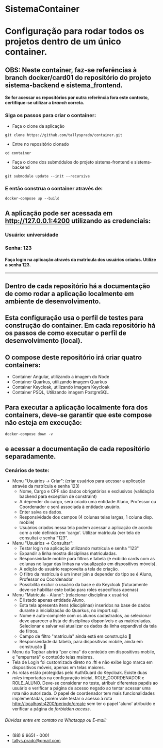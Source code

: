# SistemaContainer
# Configuração para rodar todos os projetos dentro de um único container.
## OBS: Neste container, faz-se referências à branch docker/card01 do repositório do projeto __sistema-backend__ e __sistema_frontend__.
#### Se for acessar os repositórios por outra referência fora este contexto, certifique-se utilizar a _branch_ correta.

### Siga os passos para criar o container:
- Faça o clone da aplicação
```shell script
git clone https://github.com/tallysprado/container.git
```
- Entre no repositório clonado
```shell script
cd container
```
- Faça o clone dos submódulos do projeto sistema-frontend e sistema-backend
```shell script
git submodule update --init --recursive
```

### E então construa o container através de:
```shell script
docker-compose up --build
```

## A aplicação pode ser acessada em <http://127.0.0.1:4200> utilizando as credenciais:
### Usuário: __universidade__
### Senha: __123__
#### Faça login na aplicação através da matrícula dos usuários criados. Utilize a senha __123__.
___
## Dentro de cada repositório há a documentação de como rodar a aplicação localmente em ambiente de desenvolvimento.
## Esta configuração usa o perfil de testes para construção do container. Em cada repositório há os passos de como executar o perfil de desenvolvimento (local).
## O __compose__ deste repositório irá criar quatro containers:
- Container Angular, utilizando a imagem do Node
- Container Quarkus, utilizando imagem Quarkus
- Container Keycloak, utilizando imagem Keycloak
- Container PSQL, Utilizando imagem PostgreSQL
## Para executar a aplicação localmente fora dos containers, deve-se garantir que este __compose__ não esteja em execução:
```shell script
docker-compose down -v
```
## e acessar a documentação de cada repositório separadamente.

### Cenários de teste:
- Menu "Usuários -> Criar": (criar usuários para acessar a aplicação através da matrícula e senha 123)
    - Nome, Cargo e CPF são dados obrigatórios e exclusivos (validação backend para exception de constraint)
    - A depender do cargo, será criado uma entidade Aluno, Professor ou Coordenador e será associada 
    à entidade usuário.
    - Enter salva os dados.
    - Responsividade dos campos (4 colunas telas largas, 1 coluna disp. mobile)
    - Usuários criados nessa tela podem acessar a aplicação de acordo com a role definida em 'cargo'. Utilizar matrícula (ver tela de consulta) e senha "123".
- Menu "Usuários -> Consultar": 
    - Testar login na aplicação utilizando matrícula e senha "123"  
    - Expandir a linha mostra disciplinas matriculadas.
    - Responsividade mobile para filtros e tabela (é exibido cards com as colunas no lugar das linhas na visualização
    em dispositivos móveis).
    - A edição do usuário reaproveita a tela de criação.
    - O filtro da matrícula é um inner join a depender do tipo se é Aluno, Professor ou Coordenador
    - Possibilita excluir o usuário da base e do Keycloak (futuramente deve-se habilitar este botão para roles específicas apenas)
- Menu "Matrícula - Aluno": (relacionar disciplina x usuário)
    - É listado apenas entidade Aluno.
    - Esta tela apresenta itens (disciplinas) inseridos na base de dados durante a inicializacão do Quarkus, no import.sql.
    - Nome é auto-complete com os alunos cadastrados, ao selecionar deve aparecer a lista de disciplinas disponíveis
    e as matriculadas. Selecionar e salvar vai atualizar os dados da linha expandível da tela de filtros.
    - Campo de filtro "matrícula" ainda está em construção :construction:
    - Responsividade da tabela, para dispositivos mobile, ainda em construção :construction:
- Menu da Topbar abrirá "por cima" do conteúdo em dispositivos mobile, e "empurrará" o conteúdo telas maiores.
- Tela de Login foi customizada direto no .ftl e não exibe logo marca em dispositivos móveis, apenas em telas maiores.
- As rotas estão protegidas pelo AuthGuard do Keycloak. Existe duas _roles_ importadas na configuração inicial, 
ROLE_COORDENADOR e ROLE_ALUNO. Deve-se considerar no teste, atribuir diferentes papéis ao usuário e verificar a página
de acesso negado ao tentar acessar uma rota não autorizada. O papel de coordenador tem mais funcionalidades implementadas,
porém vale testar o acesso à rota <http://localhost:4200/periodo/create> sem ter o papel 'aluno' atribuído e verificar a página de _forbidden access_.

###### Dúvidas entre em contato no Whatsapp ou E-mail:
- (88) 9 9651 - 0001
- tallys.prado@gmail.com
